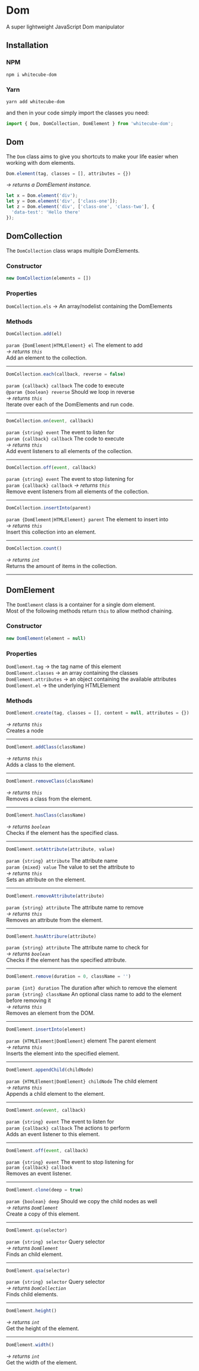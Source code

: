 # Dom

A super lightweight JavaScript Dom manipulator

## Installation

### NPM
`npm i whitecube-dom`

### Yarn
`yarn add whitecube-dom`

and then in your code simply import the classes you need:

```js
import { Dom, DomCollection, DomElement } from 'whitecube-dom';
```


## Dom
The `Dom` class aims to give you shortcuts to make your life easier when working with dom elements.
```js 
Dom.element(tag, classes = [], attributes = {})
```
*→ returns a DomElement instance.*  
```js
let x = Dom.element('div');
let y = Dom.element('div', ['class-one']);
let z = Dom.element('div', ['class-one', 'class-two'], { 
  'data-test': 'Hello there'
});
```

## DomCollection
The `DomCollection` class wraps multiple DomElements.


### Constructor
```js 
new DomCollection(elements = [])
```

### Properties
`DomCollection.els` → An array/nodelist containing the DomElements

### Methods

```js 
DomCollection.add(el)
```
`param {DomElement|HTMLElement} el` The element to add  
*→ returns `this`*  
Add an element to the collection.

---

```js 
DomCollection.each(callback, reverse = false)
```
`param {callback} callback` The code to execute  
`@param {boolean} reverse` Should we loop in reverse  
*→ returns `this`*  
Iterate over each of the DomElements and run code.

---

```js 
DomCollection.on(event, callback)
```
`param {string} event` The event to listen for  
`param {callback} callback` The code to execute  
*→ returns `this`*  
Add event listeners to all elements of the collection.

---

```js 
DomCollection.off(event, callback)
```
`param {string} event` The event to stop listening for  
`param {callback} callback`
*→ returns `this`*  
Remove event listeners from all elements of the collection.

---

```js 
DomCollection.insertInto(parent)
```
`param {DomElement|HTMLElement} parent` The element to insert into  
*→ returns `this`*  
Insert this collection into an element.

---

```js 
DomCollection.count()
```
*→ returns `int`*  
Returns the amount of items in the collection.

---

## DomElement
The `DomElement` class is a container for a single dom element.  
Most of the following methods return `this` to allow method chaining.  

### Constructor
```js 
new DomElement(element = null)
```

### Properties
`DomElement.tag` → the tag name of this element  
`DomElement.classes` → an array containing the classes  
`DomElement.attributes` → an object containing the available attributes  
`DomElement.el` → the underlying HTMLElement

### Methods

```js 
DomElement.create(tag, classes = [], content = null, attributes = {})
```
*→ returns `this`*  
Creates a node

---

```js 
DomElement.addClass(className)
```
*→ returns `this`*  
Adds a class to the element.

---

```js 
DomElement.removeClass(className)
```
*→ returns `this`*  
Removes a class from the element.

---

```js 
DomElement.hasClass(className)
```
*→ returns `boolean`*  
Checks if the element has the specified class.

---

```js 
DomElement.setAttribute(attribute, value)
```
`param {string} attribute` The attribute name  
`param {mixed} value` The value to set the attribute to  
*→ returns `this`*  
Sets an attribute on the element.

---

```js 
DomElement.removeAttribute(attribute)
```
`param {string} attribute` The attribute name to remove  
*→ returns `this`*  
Removes an attribute from the element.

---

```js 
DomElement.hasAttribure(attribute)
```
`param {string} attribute` The attribute name to check for  
*→ returns `boolean`*  
Checks if the element has the specified attribute.

---

```js 
DomElement.remove(duration = 0, className = '')
```
`param {int} duration` The duration after which to remove the element  
`param {string} className` An optional class name to add to the element before removing it  
*→ returns `this`*  
Removes an element from the DOM.

---

```js 
DomElement.insertInto(element)
```
`param {HTMLElement|DomElement}` element The parent element  
*→ returns `this`*  
Inserts the element into the specified element.

---

```js 
DomElement.appendChild(childNode)
```
`param {HTMLElement|DomElement} childNode` The child element  
*→ returns `this`*  
Appends a child element to the element.

---

```js 
DomElement.on(event, callback)
```
`param {string} event` The event to listen for  
`param {callback} callback` The actions to perform  
Adds an event listener to this element.

---

```js 
DomElement.off(event, callback)
```
`param {string} event` The event to stop listening for  
`param {callback} callback`  
Removes an event listener.

---

```js 
DomElement.clone(deep = true)
```
`param {boolean} deep` Should we copy the child nodes as well  
*→ returns `DomElement`*  
Create a copy of this element.

---

```js 
DomElement.qs(selector)
```
`param {string} selector` Query selector  
*→ returns `DomElement`*  
Finds an child element.

---

```js 
DomElement.qsa(selector)
```
`param {string} selector` Query selector  
*→ returns `DomCollection`*  
Finds child elements.

---

```js 
DomElement.height()
```
*→ returns `int`*  
Get the height of the element.

---

```js 
DomElement.width()
```
*→ returns `int`*  
Get the width of the element.

